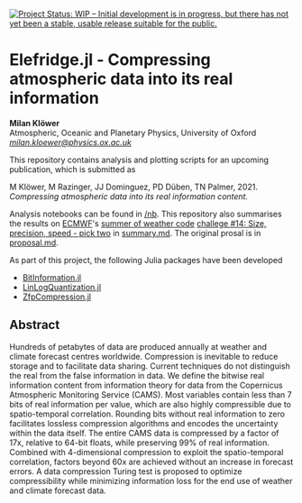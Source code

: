 [![Project Status: WIP – Initial development is in progress, but there has not yet been a stable, usable release suitable for the public.](https://www.repostatus.org/badges/latest/wip.svg)](https://www.repostatus.org/#wip)

# Elefridge.jl - Compressing atmospheric data into its real information

**Milan Klöwer**\
Atmospheric, Oceanic and Planetary Physics, University of Oxford\
*milan.kloewer@physics.ox.ac.uk*

This repository contains analysis and plotting scripts for an upcoming publication, which is submitted as 

M Klöwer, M Razinger, JJ Dominguez, PD Düben, TN Palmer, 2021. *Compressing atmospheric data into its real information content.*

Analysis notebooks can be found in [/nb](https://github.com/esowc/Elefridge.jl/blob/master/nb/bitinformation.ipynb). This repository
also summarises the results on [ECMWF](https://www.ecmwf.int)'s [summer of weather code](https://esowc.ecmwf.int)
[challege #14: Size, precision, speed - pick two](https://github.com/esowc/challenges_2020/issues/4)
in [summary.md](https://github.com/esowc/Elefridge.jl/blob/master/summary.md). The original prosal is in 
[proposal.md](https://github.com/esowc/Elefridge.jl/blob/master/proposal.md).

As part of this project, the following Julia packages have been developed
- [BitInformation.jl](https://github.com/milankl/BitInformation.jl)
- [LinLogQuantization.jl](https://github.com/milankl/LinLogQuantization.jl)
- [ZfpCompression.jl](https://github.com/milankl/ZfpCompression.jl)

## Abstract

Hundreds of petabytes of data are produced annually at weather and climate forecast centres worldwide.
Compression is inevitable to reduce storage and to facilitate data sharing. Current techniques do not
distinguish the real from the false information in data. We define the bitwise real information content
from information theory for data from the Copernicus Atmospheric Monitoring Service (CAMS). Most variables
contain less than 7 bits of real information per value, which are also highly compressible due to
spatio-temporal correlation. Rounding bits without real information to zero facilitates lossless
compression algorithms and encodes the uncertainty within the data itself. The entire CAMS data
is compressed by a factor of 17x, relative to 64-bit floats, while preserving 99% of real information.
Combined with 4-dimensional compression to exploit the spatio-temporal correlation, factors beyond 60x
are achieved without an increase in forecast errors. A data compression Turing test is proposed to
optimize compressibility while minimizing information loss for the end use of weather and climate
forecast data. 

